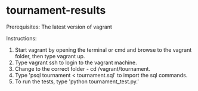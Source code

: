 # tournament-results

Prerequisites: The latest version of vagrant 

Instructions: 
  1. Start vagrant by opening the terminal or cmd and browse to the vagrant folder, then type vagrant up.
  2. Type vagrant ssh to login to the vagrant machine.
  3. Change to the correct folder - cd /vagrant/tournament.
  4. Type 'psql tournament < tournament.sql' to import the sql commands.
  5. To run the tests, type 'python tournament_test.py.'
